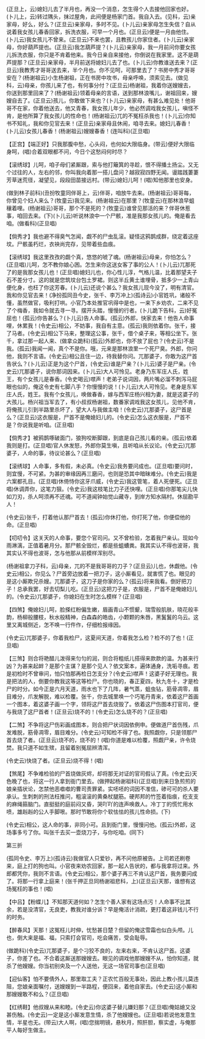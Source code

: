 <!-- { "loadSidebar": true } -->
(正旦上，云)媳妇儿去了半月也，再没一个消息，怎生得个人去接他回家也好。(卜儿上，云)转过隅头，抹过屋角，此间便是杨家门首。我自入去。(见科，云)亲家母，好么，好么？(正旦云)亲家母，多时不见。(卜儿云)亲家母怎生失信？自从说着我女孩儿春香回家，拆洗衣服，可早一个月也。(正旦云)便是一月由他住。(卜儿云)我女孩儿不曾来。(正旦云)不来也罢，且教孩儿你家住者。(卜儿云)亲家母，你好葫芦提也。(正旦云)我怎葫芦提？(卜儿云)亲家母，我一月前问你要女孩儿拆洗衣服，你只是不肯着他来。我今日亲自来接他，你倒说在我家里。这不是葫芦提那？(正旦云)亲家母，半月前送将媳妇儿去了也。(卜儿云)你教谁送去来？(正旦云)我教秀才哥哥送去来，半个月也。你不见呵，可那里去了？书房中秀才哥哥安在？(杨谢祖云)小生杨谢祖，正在书房中攻书，母亲呼唤，须索见去。(做见科，云)母亲，你孩儿来了也，有何事分付？(正旦云)杨谢祖，我着你送嫂嫂去，你送到那里回来了？(杨谢祖云)领着母亲的言语，送到那林浪嘴儿，谢祖回来，嫂嫂自去了。(正旦云)孩儿，你敢做下来也？(卜儿云)亲家母，有甚么难见处！他哥哥不在家，你着他送去，他又青春，我女孩儿年少，他必然调戏我女孩儿，嗔怪不肯，是他所算了我女孩儿的性命也！(杨谢祖云)兀的不冤枉杀我也！(卜儿云)你知书不知礼，我和你见官去来！(正旦云)亲家母且休闹，咱寻去来。媳妇儿春香！(卜儿云)女孩儿春香！(杨谢祖云)嫂嫂春香！(连叫科)(正旦唱)

【正宫】【端正好】只我那腹中愁，心头闷，也何如大限临身。(带云)便好大限临身呵，(唱)合着双眼都不问，今日个这愁闷何时尽？

【滚绣球】儿呵，咱子母们紧厮跟，索与他打簸箕的寻趁，恨不得播土扬尘。又无个过往的人，左右的邻，你叫我向着那一搭儿盘问？越寂寂四野无闻。谩踏践萋萋芳草迷荒径，凝望见，段段田苗接远村。(带云)媳妇儿呵！(唱)知他那里也安身。

(做到林子前科)(丑扮牧童同伴哥上，云)伴哥，咱放牛去来。(杨谢祖云)哥哥每，你曾见个妇人来么？(牧童云)我见来。(杨谢祖云)在那里？(牧童云)在那林浪早蛆穰着哩。(杨谢祖云)哥哥，那个不是死的？(牧童云)谁曾见那活的来？伴哥休惹事，咱回去来。(下)(卜儿云)听说林浪中一个尸骸，准是我那女孩儿的。俺是看去咱。(做看科)(正旦唱)

【倘秀才】我也避不得臭气怎闻，觑不的尸虫乱滚。疑怪这鸦鹊成群，绕定着这座坟。尸骸虽朽烂，衣袂尚完存，见带着些血痕。

【滚绣球】我这里孜孜的觑个真，悠悠的唬了魂。(杨谢祖云)母亲，你怕怎么？(正旦唱)儿呵，怎不教你娘心困。怎生来你这送女客了事的公人！(卜儿云)兀那死了的是我那女孩儿也！(正旦唱)媳妇儿也，你心性儿淳，气格儿温，比着那望夫子石不差分寸。这的就是您筑坟台包土罗裙。则这半丘黄土谁埋骨，抵多少一上青山便化身，也枉了你这芳春。(卜儿云)还说个甚么？我女孩儿现今没了，明有清官。我和你见官去来！(净扮孤同丑今史，张千、李万冲上)(孤诗云)小官姓巩，诸般不懂，虽然做官，吸利打哄。小官乃本处推官巩得中是也，一来下乡劝农，二来不见了个梅香，我如令就去寻一寻。摆开头踏，慢慢的行者。(卜儿跪下告科，云)好冤屈也！(孤云)你告甚么？(卜儿云)告人命事。(孤云)外郎，快家去来！他告人命事哩，休累我！(令史云)相公，不妨事，我自有主意。(孤云)我则依着你。张千，接了马者。(令史云)相公下马来，整理这公事，张千，借个桌子来，等相公坐下。张千，拿过那一起人来、(做拿众跪科)(孤云)外郎也，你不放了屁也？(令史云)不是我。(孤云)我闻一闻，真个不是你。哦，元来是那林浪里一个死尸臭。外郎，你问他，我则不言语。(令史云)相公且住一边，待我替你问。兀那婆子，你敢为这尸首告状么？(卜儿云)正是为这个尸首，(令史云)谁是尸亲？(卜儿云)婆子是尸亲。(令史云)兀那婆子，说你那词因来。(卜儿云)大人可怜见。老身乃东军庄人氏，姓王，有个女孩儿是春香。(令史喝云)噤声！老弟子说词因，两片嘴必溜不刺泻马屁眼也似的，俺这令史有七脚八手？你慢慢的说！(卜儿云)大人可怜见。老身是东军庄人氏，姓王。我有个女孩儿，唤做春香，嫁与西军庄杨兴相为妻，就是这婆子的大孩儿。杨兴祖当军去了，有小叔叔杨谢祖，数番家调戏我这女孩儿，见他不肯，将俺孩儿引到半路里杀坏了，望大人与我做主咱！(令史云)兀那婆子，这尸首是么？(正旦云)这衣服是，尸首不是俺媳妇儿的。(令史云)怎么这衣服是，尸首不是？你说我是听咱。(正旦唱)

【倘秀才】被鸦鹊啄破面门，狼狗咬断脚跟，到底是自己孩儿看的亲。(孤云)依着我则是打。(正旦唱)官人休发怒，外郎你莫生嗔，且听咱从长议论。(令史云)兀那婆子，人命的事，待议论甚么？(正旦唱)

【滚绣球】人命事，多有假，未必真。(令史云)我务要问成也。(正旦唱)要问时，则宜慢，不可紧。为甚的审缘因再三磨问，也则是恐其中暗昧难分。(令史云)我是六案都孔目。(正旦唱)休倚恃你这牙爪威，(令史云)我这管笔，着人死便死。(正旦唱)休调弄你，这笔力狠。(令史云)我这枝笔比刀子还快哩。(正旦唱)你那笔尖儿快如刀刃，杀人呵须再不还魂。可不道闻钟始觉山藏寺，到岸方知水隔村。休屈勘平人！

(令史云)张千，打着他认那尸首去！(孤云)你休打他，你打死了他，你便偿他的命。(正旦唱)

【叨叨令】这关天的人命事，要您个官司问。又不曾检验，怎着我尸亲认。现如今雨淋漓，正值着暑月分。那尸骸全毁烂，都是些蛆螬粪。我其实认不得也波哥，我其实认不得也波哥，怎与他那从前模样浑别尽。

(杨谢祖拿刀子科，云)母亲，兀的不是我哥哥的刀子？(正旦云)儿也，休觑他。(令史云)相公，你见么？尸首旁边放着一把刀子，这小厮看见，就害慌了也。眼见的是这小厮欺兄杀嫂。兀那婆子，这刀子是你家的么？(孤云)将来我看。倒好把刀子！总承我罢，好去切梨儿吃。(正旦云)这把刀子是，衣服是，尸首不是俺媳妇儿的。(令史云)兀那婆子，你媳妇在生时怎么模样？(正旦唱)

【四煞】俺媳妇儿呵，脸搽红粉偏生嫩，眉画青山不惯颦，瑞雪般肌肤，晓花般丰韵，杨柳般腰枝，秋水般精神，白森森的皓齿，小颗颗的朱唇，黑鬒鬒的乌云。这里又离城侧近，怎不唤一行仵作，仔细检报缘因。

(令史云)兀那婆子，你着我检尸，这夏间天道，你着我怎么检？检不的了也！(正旦唱)

【三煞】则合将艳醋儿泼得来匀匀的润，则合将粗纸儿搭得来款款的温。为甚来行凶？为甚来起衅？是那个主谋？是那个见人？依文案本，遍体通身，洗垢寻痕。若是初检时不曾审问，怕只怕那再检日怎支分？(令史云)噤声！这婆子好无理也。我是把法的人，倒要你教我这等这等检尸。你也晓的，春正夏四，秋九冬十，才是检尸的时分。如今正是六月天道，雨水也下了几阵，暑气蒸，蛆虫钻，筋骨凋零，眉目难分，爪发解脱，难以检覆。张千，你去城里唤一个巧笔丹青来，依着这尸首画一个图本，着这婆子画一个字，领将这尸首去烧毁了。依着这尸伤图本打官司，便与我烧了这尸首者！(正旦云)烧不的！(令史云)怎么烧不的？(正旦唱)

【二煞】不争将这尸伤彩画成图本，则合把尸状词因依例申。便做道尸首伤残，爪发难脱，筋骨凋零，眉目难分。(令史云)可知检不得了也。我照觑你，只是领那尸首去烧了者。(正旦云)烧不的，烧不的！(唱)你道是难以检覆，照觑尸亲，许令烧焚。我只道不如生殡，且留着别冤屈辨清浑。

(令史云)快烧了者。(正旦云)烧不得！(唱)

【煞尾】不争难检验的尸首烧做灰烬，却将那无对证的官司假认了真。(令史云)天色晚了也，将这一行人拿到衙门里去。(做押起杨谢祖科)(正旦唱)到来日急煎煎的娘亲插状论，怎禁他恶噷噷的曹司责罪紧。实呸呸的词因不准信，碜可可的杀人要承认。生刺刺的刑法枉推问，粗滚滚的黄桑杖腿筋。硬邦邦的竹签着指痕，纥支支的麻绳箍脑门。直挺挺的庭前闷又昏，哭吖吖的连声唤救人。冷丁丁的慌忙用水喷，雄赳赳的公人手脚哏。那时节敢将你个软怯怯的孩儿性命损。(下)

(令史云)相公，这人命的事，非同小可。且到衙门里，慢慢问他。(孤云)外郎，这场事多亏了你。叫张千去买一壶烧刀子，与你吃咱。(同下)

第三折

(孤同令史、李万上)(孤诗云)我做官人只爱钞，再不问他原被告。上司若还刷卷来，庭上打的狗也叫。小官夜来劝农回家，那一起人告状的，都与我拿将过来。外郎都凭你，我则不言语。(令史云)相公，那个婆子再三不肯认这尸首，我务要问成了。将那一行拿上庭来！(张千押正旦同杨谢祖悲科，上)(正旦云)天那，谁想有这场冤枉的事也！(唱)

【中吕】【粉蝶儿】不知那天道何如？怎生个善人家有这场点污！人命事不比其余，若是没清官，无良吏，教我对谁分诉？早是俺活计消疏，更打着这非钱儿不行的时务。

【醉春风】天那！这冤枉儿时伸，忧愁甚日楚？但留的俺这雪霜也似白头颅。儿也，倒大来是福、福，只索打会官司，吃会痛苦，受会耻辱。

(做跪科)(令史云)兀那婆子，是个刁狡不良的，左来右来，不肯认这尸首。这婆子，你差了也。不合着这厮送那嫂嫂去。眼见的调戏他那嫂嫂不从，怕你知道，就杀了他嫂嫂。你当初别央及一个人送他，无这一场官司事也(正旦唱)

【迎仙客】怕不要倩外人，那里取工夫？正农忙百般无事处，因此上教小孩儿莫违阻，您娘亲面嘱付，送嫂嫂到一半路程，便回来，着他自家去。(令史云)这小厮和那嫂嫂敢不和么？(正旦唱)

【红绣鞋】他叔嫂从来和睦。(令史云)你这婆子替儿嫌妇那？(正旦唱)俺姑媳又没甚伤触。(令史云)一定是这小厮发意生情，杀了他嫂嫂也。(正旦唱)若说他发意生情，半星也无。(带云)大人啊，(唱)您揣明镜，悬秋月，照肝胆，察实虚，与俺那平人每好生做主。

